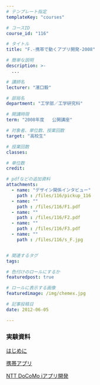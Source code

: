 ```yaml
---
# テンプレート指定
templateKey: "courses"

# コースID
course_id: "116"

# タイトル
title: "F.-携帯で動くアプリ開発-2008"

# 簡単な説明
description: >-
  ...

# 講師名
lecturer: "濱口毅"

# 部局名
department: "工学部／工学研究科"

# 開講時限
term: "2008年度	公開講座"

# 対象者、単位数、授業回数
target: "高校生"

# 授業回数
classes: 

# 単位数
credit: 

# pdfなどの追加資料
attachments: 
  - name: "デザイン関係インタビュー" 
    path : /files/116/pickup_116
  - name: "" 
    path : /files/116/F1.pdf
  - name: "" 
    path : /files/116/F2.pdf
  - name: "" 
    path : /files/116/F3.pdf
  - name: "" 
    path : /files/116/s_F.jpg


# 関連するタグ
tags:

# 色付けのロールにするか
featuredpost: true

# ロールに表示する画像
featuredimage: /img/chemex.jpg

# 記事投稿日
date: 2012-06-05

---
```






### 実験資料


[はじめに](/files/116/F1.pdf) 


[携帯アプリ](/files/116/F2.pdf) 


[NTT DoCoMo iアプリ開発](/files/116/F3.pdf) 


